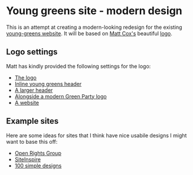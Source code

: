 Young greens site - modern design
===

This is an attempt at creating a modern-looking redesign for the existing [young-greens website][yg-old]. It will be based on [Matt Cox's][coxymatt-twitter] beautiful [logo][coxy-logo].

Logo settings
---

Matt has kindly provided the following settings for the logo:

- [The logo][coxy-logo]
- [Inline young greens header][coxy-header]
- [A larger header][coxy-sign]
- [Alongside a modern Green Party logo][coxy-both-headers]
- [A website][coxy-site]

Example sites
---

Here are some ideas for sites that I think have nice usabile designs I might want to base this off:

- [Open Rights Group][org]
- [SiteInspire][siteinspire]
- [100 simple designs](http://www.hongkiat.com/blog/clean-simple-minimalist-website-design/)

[org]: http://www.openrightsgroup.org/
[siteinspire]: http://www.siteinspire.com/
[yg-old]: http://younggreens.greenparty.org.uk
[coxymatt-twitter]: https://twitter.com/coxymatt
[coxy-site]: https://bmkbdw.bay.livefilestore.com/y2mUm3YB1XvU6jj-qSRPZtBm4hnhNsAv728gSeKW5Z-aaOTikNDlQ0U09HRkcZwxfUBCUuVQeyA6uy5sTSeTd851AT8CJqsL4GjrUwHBSBhW9f4jLllUc81O-caTdu9JHdG/site.png?psid=1
[coxy-logo]: https://bckbdw.bay.livefilestore.com/y2mBsLHnOSEo9HHcpulnsRNOD26DLdSQFfO88efe0FjlOQkweplxggg3iF0nUNAaLpheuHm6hq_mf9Z60r7tuj5gynL1p0qdRRUytkg8P5ta4pGHZiSXKe-PvGpojCiORNz/icon.png?psid=1
[coxy-both-headers]: https://ackbdw.bay.livefilestore.com/y2miDmujkNzN9HR85yDLcJnqkOyKuw7xvCfSpCCbFM2bAXNT9lduVtSdN3KUs1jooO30GF8x9MYfGKtcYXmzSc-Np4CW_zvZlbLO1Qc_wVN7BdlV1qpB7GFkju3oWbYMI4s/both.png?psid=1
[coxy-header]: https://askbdw.bay.livefilestore.com/y2mZC4majQMmjF2sBFtUxfYJiDtqtMIhNDDPLGUmvC0ahJc0cm4MDnLGnGOr0ZQfTEOytErMtvfDBtm_Gosx2n5HtoO2PEcsOs1HhueSUgMPIiaMPQLU6v4JI4_XY4Yxael/icon-textmark.png?psid=1
[coxy-sign]: https://qsgbdw.bay.livefilestore.com/y2macE2H09RQlXgELZdRiLr1SWMEaiJyiIZiiqn8IWddlcFwfNu3L4lWbJHDi_ErZGIqBKS-Ty7XkoQ3o9OoVbNfG-i9xy6ew-nRO0A4L9BtI9gdhArFz8P4_7lWMebioui/vertical.png?psid=1
